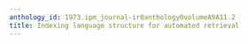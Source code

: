 ```yaml
---
anthology_id: 1973.ipm_journal-ir0anthology0volumeA9A11.2
title: Indexing language structure for automated retrieval
---
```

